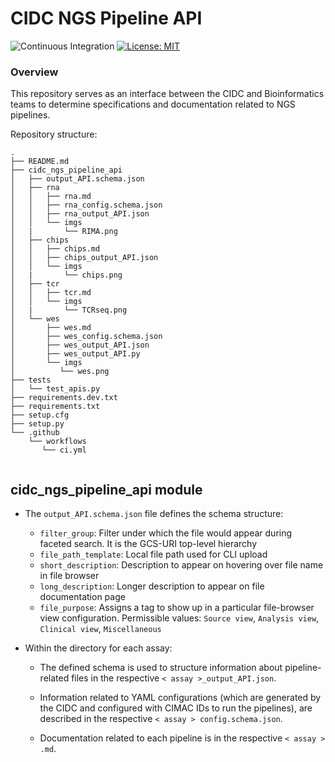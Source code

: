 # CIDC NGS Pipeline API

![Continuous Integration](https://github.com/CIMAC-CIDC/cidc-ngs-pipeline-api/workflows/Continuous%20Integration/badge.svg?branch=master)  [![License: MIT](https://img.shields.io/badge/License-MIT-yellow.svg)](https://opensource.org/licenses/MIT) 

### Overview
This repository serves as an interface between the CIDC and Bioinformatics teams to determine specifications and documentation related to NGS pipelines.

Repository structure:
```
.
├── README.md
├── cidc_ngs_pipeline_api
│   ├── output_API.schema.json
│   ├── rna
│   │   ├── rna.md
│   │   ├── rna_config.schema.json
│   │   ├── rna_output_API.json
│   │   └── imgs
│   |       └── RIMA.png
│   ├── chips
│   │   ├── chips.md
│   │   ├── chips_output_API.json
│   │   └── imgs
│   |       └── chips.png
│   ├── tcr
│   │   ├── tcr.md
│   │   └── imgs
│   |       └── TCRseq.png
│   └── wes
│       ├── wes.md
│       ├── wes_config.schema.json
│       ├── wes_output_API.json
│       ├── wes_output_API.py
│       └── imgs
│          └── wes.png
├── tests
│   └── test_apis.py
├── requirements.dev.txt
├── requirements.txt
├── setup.cfg
├── setup.py
└── .github
    └── workflows
       └── ci.yml
    
```

## cidc_ngs_pipeline_api module

* The `output_API.schema.json` file defines the schema structure:
    - `filter_group`: Filter under which the file would appear during faceted search. It is the GCS-URI top-level hierarchy
    - `file_path_template`: Local file path used for CLI upload
    - `short_description`: Description to appear on hovering over file name in file browser
    - `long_description`: Longer description to appear on file documentation page
    - `file_purpose`: Assigns a tag to show up in a particular file-browser view configuration. Permissible values: `Source view`, `Analysis view`, `Clinical view`, `Miscellaneous`
    
* Within the directory for each assay:
  
    * The defined schema is used to structure information about pipeline-related files in the respective  `< assay >_output_API.json`.

    * Information related to YAML configurations (which are generated by the CIDC and configured with CIMAC IDs to run the pipelines), are described in the respective `< assay > config.schema.json`.

    * Documentation related to each pipeline is in the respective `< assay > .md`.
